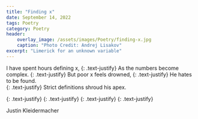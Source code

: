 ```yaml
---
title: "Finding x"
date: September 14, 2022
tags: Poetry
category: Poetry
header:
    overlay_image: /assets/images/Poetry/finding-x.jpg
    caption: "Photo Credit: Andrej Lisakov"
excerpt: "Limerick for an unknown variable"
---
```


I have spent hours defining x, 
{: .text-justify}
As the numbers become complex. 
{: .text-justify}
But poor x feels drowned, 
{: .text-justify}
He hates to be found.  
{: .text-justify}
Strict definitions shroud his apex. 

{: .text-justify}
{: .text-justify}
{: .text-justify}
{: .text-justify}


Justin Kleidermacher